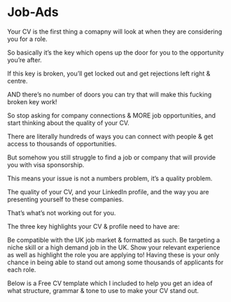 # Job-Ads

Your CV is the first thing a comapny will look at when they are considering you for a role.

So basically it’s the key which opens up the door for you to the opportunity you’re after.

If this key is broken, you’ll get locked out and get rejections left right & centre.

AND there’s no number of doors you can try that will make this fucking broken key work!

So stop asking for company connections & MORE job opportunities, and start thinking about the quality of your CV.

There are literally hundreds of ways you can connect with people & get access to thousands of opportunities.

But somehow you still struggle to find a job or company that will provide you with visa sponsorship.

This means your issue is not a numbers problem, it’s a quality problem.

The quality of your CV, and your LinkedIn profile, and the way you are presenting yourself to these companies.

That’s what’s not working out for you.

The three key highlights your CV & profile need to have are:

Be compatible with the UK job market & formatted as such.
Be targeting a niche skill or a high demand job in the UK.
Show your relevant experience as well as highlight the role you are applying to!
Having these is your only chance in being able to stand out among some thousands of applicants for each role.

Below is a Free CV template which I included to help you get an idea of what structure, grammar & tone to use to make your CV stand out.
